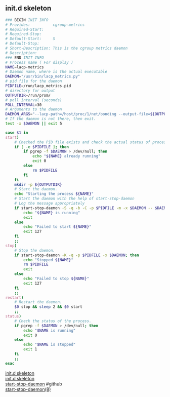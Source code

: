 ## init.d skeleton
```bash
### BEGIN INIT INFO
# Provides:          cgroup-metrics
# Required-Start:
# Required-Stop:
# Default-Start:     S
# Default-Stop:
# Short-Description: This is the cgroup metrics daemon
# Description:
### END INIT INFO
# Process name ( For display )
NAME=lacp-metrics
# Daemon name, where is the actual executable
DAEMON="/usr/bin/lacp_metrics.py"
# pid file for the daemon
PIDFILE=/run/lacp_metrics.pid
# directory for output
OUTPUTDIR=/run/prom/
# poll interval (seconds)
POLL_INTERVAL=30
# Arguments to the daemon
DAEMON_ARGS="--lacp-path=/host/proc/1/net/bonding --output-file=${OUTPUTDIR}/lacp_metrics.prom --poll ${POLL_INTERVAL}"
# If the daemon is not there, then exit.
test -x $DAEMON || exit 5

case $1 in
start)
    # Checked the PID file exists and check the actual status of process
    if [ -e $PIDFILE ]; then
        if pgrep -f $DAEMON > /dev/null; then
            echo "${NAME} already running"
            exit 0
        else
            rm $PIDFILE
        fi
    fi
    mkdir -p ${OUTPUTDIR}
    # Start the daemon.
    echo "Starting the process ${NAME}"
    # Start the daemon with the help of start-stop-daemon
    # Log the message appropriately
    if start-stop-daemon -S -q -b -C -p $PIDFILE -m -x $DAEMON -- $DAEMON_ARGS; then
        echo "${NAME} is running"
        exit
    else
        echo "Failed to start ${NAME}"
        exit 127
    fi
    ;;
stop)
    # Stop the daemon.
    if start-stop-daemon -K -q -p $PIDFILE -x $DAEMON; then
        echo "Stopped ${NAME}"
        rm $PIDFILE
        exit
    else
        echo "Failed to stop ${NAME}"
        exit 127
    fi
    ;;
restart)
    # Restart the daemon.
    $0 stop && sleep 2 && $0 start
    ;;
status)
    # Check the status of the process.
    if pgrep -f $DAEMON > /dev/null; then
        echo "$NAME is running"
        exit 0
    else
        echo "$NAME is stopped"
        exit 1
    fi
    ;;
esac
```

[init.d skeleton](https://gist.github.com/mrowe/8b617a8b12a6248d48b8)  
[init.d skeleton](https://git.yoctoproject.org/poky/plain/meta-skeleton/recipes-skeleton/service/service/skeleton)  
[start-stop-daemon](https://github.com/daleobrien/start-stop-daemon) #github  
[start-stop-daemon(8)](https://man7.org/linux/man-pages/man8/start-stop-daemon.8.html)  
